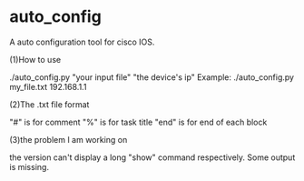 # auto_config


A auto configuration tool for cisco IOS.

(1)How to use

./auto_config.py "your input file" "the device's ip" Example: ./auto_config.py my_file.txt 192.168.1.1

(2)The .txt file format

"#" is for comment "%" is for task title "end" is for end of each block

(3)the problem I am working on

the version can't display a long "show" command respectively. Some output is missing.

